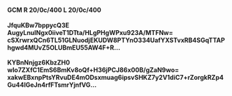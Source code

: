 #### GCM R 20/0c/400 L 20/0c/400
**JfquKBw7bppycQ3E**<br/>**AugyLnuINgx0iiveT1DTta/HLgPHgWPxu923A/MTFNw=**<br/>**cSXrwrxQCn6TL51GLNuodjEKUDW8PTYnO334UafYXSTvxRB4SGqTTAPhgwd4MUvZ5OLUBmEU55AW4F+R...**<br/><br/>
**KYBnNnjgz6KbzZH0**<br/>**wIo7ZXfC1EmS6BmKv8oQf+H36jPCJ86x00B/gZaN9wo=**<br/>**xakwEBxnpPtsYRvuDE4mODsxmuag6ipsvSHKZ7y2V1diC7+rZorgkRZp4Gu44lGeJn4rfFTsmrYjnfVG...**